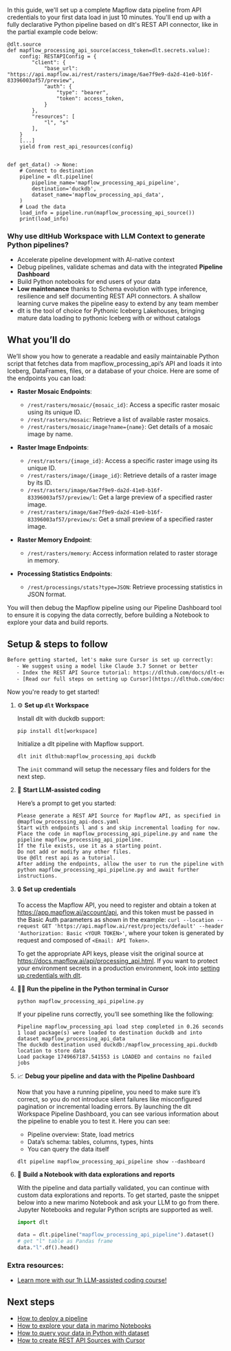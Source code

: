 In this guide, we'll set up a complete Mapflow data pipeline from API credentials to your first data load in just 10 minutes. You'll end up with a fully declarative Python pipeline based on dlt's REST API connector, like in the partial example code below:

```python-outcome
@dlt.source
def mapflow_processing_api_source(access_token=dlt.secrets.value):
    config: RESTAPIConfig = {
        "client": {
            "base_url": "https://api.mapflow.ai/rest/rasters/image/6ae7f9e9-da2d-41e0-b16f-83396003af57/preview",
            "auth": {
                "type": "bearer",
                "token": access_token,
            }
        },
        "resources": [
            "l", "s"
        ],
    }
    [...]
    yield from rest_api_resources(config)


def get_data() -> None:
    # Connect to destination
    pipeline = dlt.pipeline(
        pipeline_name='mapflow_processing_api_pipeline',
        destination='duckdb',
        dataset_name='mapflow_processing_api_data', 
    )
    # Load the data
    load_info = pipeline.run(mapflow_processing_api_source())
    print(load_info) 
```

### Why use dltHub Workspace with LLM Context to generate Python pipelines?

- Accelerate pipeline development with AI-native context
- Debug pipelines, validate schemas and data with the integrated **Pipeline Dashboard**
- Build Python notebooks for end users of your data
- **Low maintenance** thanks to Schema evolution with type inference, resilience and self documenting REST API connectors. A shallow learning curve makes the pipeline easy to extend by any team member
- dlt is the tool of choice for Pythonic Iceberg Lakehouses, bringing mature data loading to pythonic Iceberg with or without catalogs

## What you’ll do

We’ll show you how to generate a readable and easily maintainable Python script that fetches data from mapflow_processing_api’s API and loads it into Iceberg, DataFrames, files, or a database of your choice. Here are some of the endpoints you can load:

- **Raster Mosaic Endpoints**: 
  - `/rest/rasters/mosaic/{mosaic_id}`: Access a specific raster mosaic using its unique ID.
  - `/rest/rasters/mosaic`: Retrieve a list of available raster mosaics.
  - `/rest/rasters/mosaic/image?name={name}`: Get details of a mosaic image by name.

- **Raster Image Endpoints**: 
  - `/rest/rasters/{image_id}`: Access a specific raster image using its unique ID.
  - `/rest/rasters/image/{image_id}`: Retrieve details of a raster image by its ID.
  - `/rest/rasters/image/6ae7f9e9-da2d-41e0-b16f-83396003af57/preview/l`: Get a large preview of a specified raster image.
  - `/rest/rasters/image/6ae7f9e9-da2d-41e0-b16f-83396003af57/preview/s`: Get a small preview of a specified raster image.

- **Raster Memory Endpoint**: 
  - `/rest/rasters/memory`: Access information related to raster storage in memory.

- **Processing Statistics Endpoints**: 
  - `/rest/processings/stats?type=JSON`: Retrieve processing statistics in JSON format.

You will then debug the Mapflow pipeline using our Pipeline Dashboard tool to ensure it is copying the data correctly, before building a Notebook to explore your data and build reports.

## Setup & steps to follow

```default
Before getting started, let's make sure Cursor is set up correctly:
   - We suggest using a model like Claude 3.7 Sonnet or better
   - Index the REST API Source tutorial: https://dlthub.com/docs/dlt-ecosystem/verified-sources/rest_api/ and add it to context as **@dlt rest api**
   - [Read our full steps on setting up Cursor](https://dlthub.com/docs/dlt-ecosystem/llm-tooling/cursor-restapi#23-configuring-cursor-with-documentation)
```

Now you're ready to get started!

1. ⚙️ **Set up `dlt` Workspace**
    
    Install dlt with duckdb support:
    ```shell
    pip install dlt[workspace]
    ```

    Initialize a dlt pipeline with Mapflow support.
    ```shell
    dlt init dlthub:mapflow_processing_api duckdb
    ```

    The `init` command will setup the necessary files and folders for the next step.
    
2. 🤠 **Start LLM-assisted coding**
    
    Here’s a prompt to get you started:
    
    ```prompt
    Please generate a REST API Source for Mapflow API, as specified in @mapflow_processing_api-docs.yaml 
    Start with endpoints l and s and skip incremental loading for now. 
    Place the code in mapflow_processing_api_pipeline.py and name the pipeline mapflow_processing_api_pipeline. 
    If the file exists, use it as a starting point. 
    Do not add or modify any other files. 
    Use @dlt rest api as a tutorial. 
    After adding the endpoints, allow the user to run the pipeline with python mapflow_processing_api_pipeline.py and await further instructions.
    ```

    
3. 🔒 **Set up credentials** 
    
    To access the Mapflow API, you need to register and obtain a token at https://app.mapflow.ai/account/api, and this token must be passed in the Basic Auth parameters as shown in the example: `curl --location --request GET 'https://api.mapflow.ai/rest/projects/default' --header 'Authorization: Basic <YOUR TOKEN>'`, where your token is generated by request and composed of `<Email: API Token>`.
    
    To get the appropriate API keys, please visit the original source at https://docs.mapflow.ai/api/processing_api.html.
    If you want to protect your environment secrets in a production environment, look into [setting up credentials with dlt](https://dlthub.com/docs/walkthroughs/add_credentials).
    
4. 🏃‍♀️ **Run the pipeline in the Python terminal in Cursor**
    
    ```shell
    python mapflow_processing_api_pipeline.py
    ```
    
    If your pipeline runs correctly, you’ll see something like the following:
    
    ```shell
    Pipeline mapflow_processing_api load step completed in 0.26 seconds
    1 load package(s) were loaded to destination duckdb and into dataset mapflow_processing_api_data
    The duckdb destination used duckdb:/mapflow_processing_api.duckdb location to store data
    Load package 1749667187.541553 is LOADED and contains no failed jobs
    ```
    
5. 📈 **Debug your pipeline and data with the Pipeline Dashboard**

    Now that you have a running pipeline, you need to make sure it’s correct, so you do not introduce silent failures like misconfigured pagination or incremental loading errors. By launching the dlt Workspace Pipeline Dashboard, you can see various information about the pipeline to enable you to test it. Here you can see:
    - Pipeline overview: State, load metrics
    - Data’s schema: tables, columns, types, hints
    - You can query the data itself
    
    ```shell
    dlt pipeline mapflow_processing_api_pipeline show --dashboard
    ```
    
6. 🐍 **Build a Notebook with data explorations and reports**

    With the pipeline and data partially validated, you can continue with custom data explorations and reports. To get started, paste the snippet below into a new marimo Notebook and ask your LLM to go from there. Jupyter Notebooks and regular Python scripts are supported as well.

    
    ```python
    import dlt

   data = dlt.pipeline("mapflow_processing_api_pipeline").dataset()
   # get "l" table as Pandas frame
   data."l".df().head()
    ```

### Extra resources:

- [Learn more with our 1h LLM-assisted coding course!](https://www.youtube.com/watch?v=GGid70rnJuM)

## Next steps

- [How to deploy a pipeline](https://dlthub.com/docs/walkthroughs/deploy-a-pipeline)
- [How to explore your data in marimo Notebooks](https://dlthub.com/docs/general-usage/dataset-access/marimo)
- [How to query your data in Python with dataset](https://dlthub.com/docs/general-usage/dataset-access/dataset)
- [How to create REST API Sources with Cursor](https://dlthub.com/docs/dlt-ecosystem/llm-tooling/cursor-restapi)